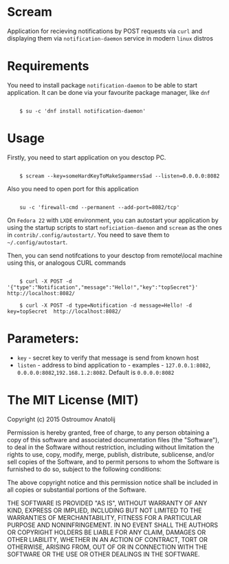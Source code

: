 Scream
======================

Application for recieving notifications by POST requests via `curl` and
displaying them via `notification-daemon` service in modern `linux` distros

Requirements
======================

You need to install package `notification-daemon` to be able to start application.
It can be done via your favourite package manager, like `dnf`

```shell

	$ su -c 'dnf install notification-daemon'

```


Usage
======================

Firstly, you need to start application on you desctop PC.

```shell

	$ scream --key=someHardKeyToMakeSpammersSad --listen=0.0.0.0:8082

```

Also you need to open port for this application

```shell

	su -c 'firewall-cmd --permanent --add-port=8082/tcp'

```

On `Fedora 22` with `LXDE` environment, you can autostart your application
by using the startup scripts to start `noficiation-daemon` and `scream` as the ones
in `contrib/.config/autostart/`. You need to save them to `~/.config/autostart`.

Then, you can send notifcations to your desctop from remote\local machine using this, or analogous CURL commands

```shell

    $ curl -X POST -d '{"type":"Notification","message":"Hello!","key":"topSecret"}' http://localhost:8082/

    $ curl -X POST -d type=Notification -d message=Hello! -d key=topSecret  http://localhost:8082/

```


Parameters:
======================

-  `key` - secret key to verify that message is send from known host
-  `listen` - address to bind application to - examples - `127.0.0.1:8082`, `0.0.0.0:8082`,`192.168.1.2:8082`. Default is `0.0.0.0:8082`




The MIT License (MIT)
======================


Copyright (c) 2015 Ostroumov Anatolij <ostroumov095 at gmail dot com>

Permission is hereby granted, free of charge, to any person obtaining a copy of
this software and associated documentation files (the "Software"), to deal in
the Software without restriction, including without limitation the rights to
use, copy, modify, merge, publish, distribute, sublicense, and/or sell copies of
the Software, and to permit persons to whom the Software is furnished to do so,
subject to the following conditions:

The above copyright notice and this permission notice shall be included in all
copies or substantial portions of the Software.

THE SOFTWARE IS PROVIDED "AS IS", WITHOUT WARRANTY OF ANY KIND, EXPRESS OR
IMPLIED, INCLUDING BUT NOT LIMITED TO THE WARRANTIES OF MERCHANTABILITY, FITNESS
FOR A PARTICULAR PURPOSE AND NONINFRINGEMENT. IN NO EVENT SHALL THE AUTHORS OR
COPYRIGHT HOLDERS BE LIABLE FOR ANY CLAIM, DAMAGES OR OTHER LIABILITY, WHETHER
IN AN ACTION OF CONTRACT, TORT OR OTHERWISE, ARISING FROM, OUT OF OR IN
CONNECTION WITH THE SOFTWARE OR THE USE OR OTHER DEALINGS IN THE SOFTWARE.

